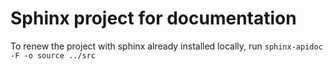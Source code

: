 # Sphinx project for documentation

To renew the project with sphinx already installed locally, run `sphinx-apidoc -F -o source ../src`
